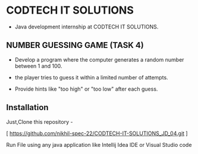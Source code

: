 # CODTECH IT SOLUTIONS
+ Java development internship at CODTECH IT SOLUTIONS.

## NUMBER GUESSING GAME (TASK 4)
+ Develop a program where the computer generates a random number between 1 and 100.
* the player tries to guess it within a limited number of attempts.
+ Provide hints like "too high" or "too low" after each guess.

## Installation
Just,Clone this repository -

[ https://github.com/nikhil-spec-22/CODTECH-IT-SOLUTIONS_JD_04.git ]

Run File using any java application like Intellij Idea IDE or Visual Studio code
